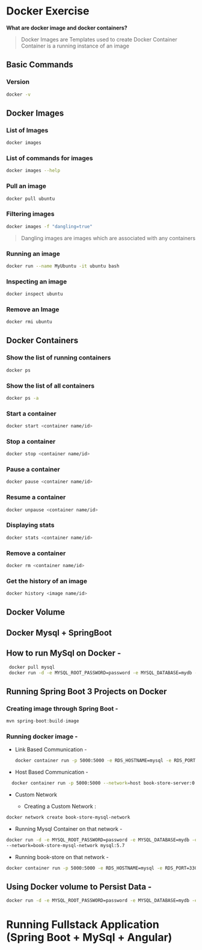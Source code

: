 # Docker Exercise

__What are docker image and docker containers?__

>Docker Images are Templates used to create Docker Container
>Container is a running instance of an image

## Basic Commands

### Version

```bash
docker -v
```

## Docker Images

### List of Images

```bash
docker images
```

### List of commands for images

```bash
docker images --help
```

### Pull an image

```bash
docker pull ubuntu
```

### Filtering images

```bash
docker images -f "dangling=true"
```

>Dangling images are images which are associated with any containers

### Running an image

```bash
docker run --name MyUbuntu -it ubuntu bash
```

### Inspecting an image

```bash
docker inspect ubuntu
```

### Remove an Image

```bash
docker rmi ubuntu
```

## Docker Containers

### Show the list of running containers

```bash
docker ps
```

### Show the list of all containers

```bash
docker ps -a
```

### Start a container

```bash
docker start <container name/id>
```

### Stop a container

```bash
docker stop <container name/id>
```

### Pause a container

```bash
docker pause <container name/id>
```

### Resume a container

```bash
docker unpause <container name/id>
```

### Displaying stats

```bash
docker stats <container name/id>
```

### Remove a container

```bash
docker rm <container name/id>
```

### Get the history of an image

```bash
docker history <image name/id>
```

## Docker Volume

## Docker Mysql + SpringBoot

## How to run MySql on Docker -
  
  ```bash
   docker pull mysql
   docker run -d -e MYSQL_ROOT_PASSWORD=password -e MYSQL_DATABASE=mydb -e MYSQL_USER=docker -e MYSQL_PASSWORD=password -p 3308:3306 --name mysql mysql:5.7
  ```

## Running Spring Boot 3 Projects on Docker

### Creating image through Spring Boot -
  
  ```javascript
  mvn spring-boot:build-image
  ```

### Running docker image -

* Link Based Communication -
  
  ```bash
  docker container run -p 5000:5000 -e RDS_HOSTNAME=mysql -e RDS_PORT=3306 --link=mysql --name book-store book-store-server:0.0.1-SNAPSHOT
  ```

* Host Based Communication -
  
```bash
  docker container run -p 5000:5000 --network=host book-store-server:0.0.1-SNAPSHOT
```

* Custom Network

  * Creating a Custom Network :

```bash
docker network create book-store-mysql-network
```

* Running Mysql Container on that network -

```bash
docker run -d -e MYSQL_ROOT_PASSWORD=password -e MYSQL_DATABASE=mydb -e MYSQL_USER=docker -e MYSQL_PASSWORD=password -p 3308:3306 --name mysql 
--network=book-store-mysql-network mysql:5.7
```

* Running book-store on that network -

```bash
docker container run -p 5000:5000 -e RDS_HOSTNAME=mysql -e RDS_PORT=3306 --network=book-store-mysql-network -d --name book-store book-store-server:0.0.1-SNAPSHOT
```

## Using Docker volume to Persist Data - 

```bash
docker run -d -e MYSQL_ROOT_PASSWORD=password -e MYSQL_DATABASE=mydb -e MYSQL_USER=docker -e MYSQL_PASSWORD=password -p 3308:3306 --name mysql --volume mysql-db-volume:/var/lib/mysql mysql
```

# Running Fullstack Application (Spring Boot + MySql + Angular)
